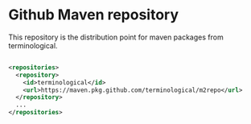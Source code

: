 # Github Maven repository 

This repository is the distribution point for maven packages from terminological.

```XML

<repositories>
  <repository>
    <id>terminological</id>
    <url>https://maven.pkg.github.com/terminological/m2repo</url>
  </repository>
  ...
</repositories>

```
